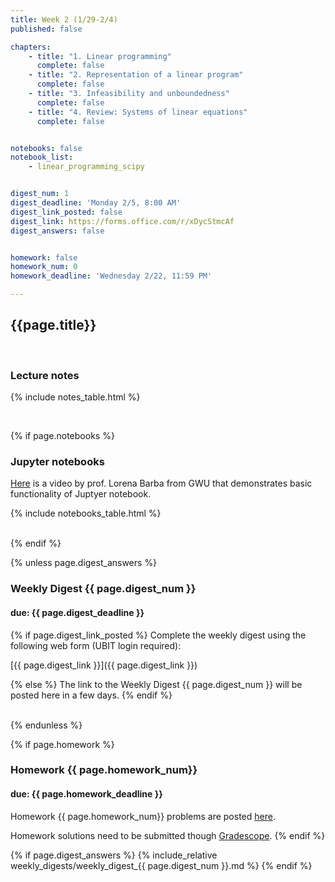 ```yaml
---
title: Week 2 (1/29-2/4)
published: false

chapters:
    - title: "1. Linear programming"
      complete: false
    - title: "2. Representation of a linear program"
      complete: false
    - title: "3. Infeasibility and unboundedness"
      complete: false
    - title: "4. Review: Systems of linear equations"
      complete: false


notebooks: false
notebook_list:
    - linear_programming_scipy


digest_num: 1
digest_deadline: 'Monday 2/5, 8:00 AM'
digest_link_posted: false
digest_link: https://forms.office.com/r/xDycStmcAf
digest_answers: false


homework: false
homework_num: 0
homework_deadline: 'Wednesday 2/22, 11:59 PM'

---
```


<style>
    ul {
        padding-left: 20px;
    }
</style>


## {{page.title}}

<br/>

### Lecture notes

{% include notes_table.html %}

<br/>

{% if page.notebooks %}
### Jupyter notebooks

[Here](https://www.youtube.com/watch?v=BJnro9jQ3fE) is a video by prof. Lorena Barba
from GWU that demonstrates basic functionality of Juptyer notebook.

{% include notebooks_table.html %}

<br/>
{% endif %}


{% unless page.digest_answers %}
### Weekly Digest {{ page.digest_num }}
#### due: {{ page.digest_deadline }}

{% if page.digest_link_posted %}
Complete the weekly digest using the following web form (UBIT login required):

[{{ page.digest_link }}]({{ page.digest_link }})

{% else %}
The link to the Weekly Digest {{ page.digest_num }} will be posted here
in a few days.
{% endif %}

<br/>
{% endunless %}


{% if page.homework %}
### Homework {{ page.homework_num}}
#### due: {{ page.homework_deadline }}

Homework {{ page.homework_num}} problems are posted <a href="{{ site.baseurl }}/assets/homework/hw_{{ page.homework_num }}.pdf" target="_blank">here</a>.

Homework solutions need to be submitted though [Gradescope](https://www.gradescope.com/).
{% endif %}

{% if page.digest_answers %}
{% include_relative weekly_digests/weekly_digest_{{ page.digest_num }}.md %}
{% endif %}